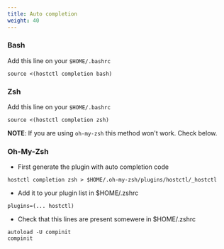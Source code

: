 ```yaml
---
title: Auto completion
weight: 40
---
```



### Bash

Add this line on your `$HOME/.bashrc`

```
source <(hostctl completion bash)
```


### Zsh

Add this line on your `$HOME/.bashrc`

```
source <(hostctl completion zsh)
```

**NOTE**: If you are using `oh-my-zsh` this method won't work. Check below.


### Oh-My-Zsh

- First generate the plugin with auto completion code

```
hostctl completion zsh > $HOME/.oh-my-zsh/plugins/hostctl/_hostctl
```

- Add it to your plugin list in $HOME/.zshrc

```
plugins=(... hostctl)
```

- Check that this lines are present somewere in $HOME/.zshrc 

```
autoload -U compinit
compinit
```

